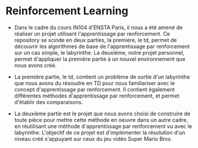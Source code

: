 # Reinforcement Learning

- Dans le cadre du cours IN104 d'ENSTA Paris, il nous a été amené de réaliser un projet utilisant l'apprentissage par renforcement. Ce repository se scinde en deux parties, la première, le td, permet de découvrir les algorithmes de base de l'apprentissage par renforcement sur un cas simple, le labyrinthe. La deuxième, notre projet personnel, permet d'appliquer la première partie à un nouvel environnement que nous avons créé.

- La première partie, le td, contient un problème de sortie d'un labyrinthe que nous avons du résoudre en TD pour nous familiariser avec le concept d'apprentissage par renforcement. Il contient également différentes méthodes d'apprentissage par renforcement, et permet d'établir des comparaisons.

- La deuxième partie est le projet que nous avons choisi de construire de toute pièce pour mettre cette méthode en oeuvre dans un autre cadre, en réutilisant une méthode d'apprentissage par renforcement vu avec le labyrinthe. L'objectif de ce projet est d'implémenter la résolution d'un niveau créé s'appuyant sur ceux du jeu vidéo Super Mario Bros.
